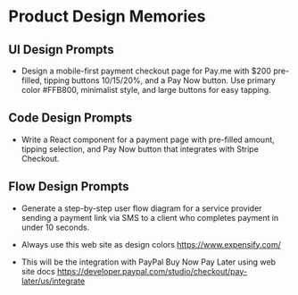 # Product Design Memories

## UI Design Prompts
- Design a mobile-first payment checkout page for Pay.me with $200 pre-filled, tipping buttons 10/15/20%, and a Pay Now button. Use primary color #FFB800, minimalist style, and large buttons for easy tapping.

## Code Design Prompts
- Write a React component for a payment page with pre-filled amount, tipping selection, and Pay Now button that integrates with Stripe Checkout.

## Flow Design Prompts
- Generate a step-by-step user flow diagram for a service provider sending a payment link via SMS to a client who completes payment in under 10 seconds.
- Always use this web site as design colors https://www.expensify.com/

- This will be the integration with PayPal Buy Now Pay Later using web site docs https://developer.paypal.com/studio/checkout/pay-later/us/integrate